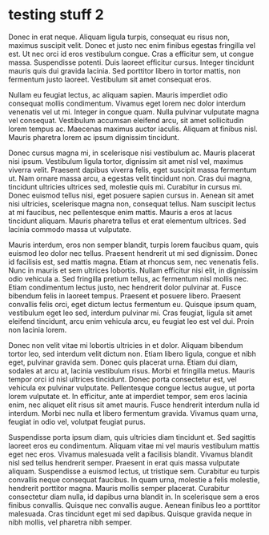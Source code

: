 # testing stuff 2

Donec in erat neque. Aliquam ligula turpis, consequat eu risus non, maximus suscipit velit. Donec et justo nec enim finibus egestas fringilla vel est. Ut nec orci id eros vestibulum congue. Cras a efficitur sem, ut congue massa. Suspendisse potenti. Duis laoreet efficitur cursus. Integer tincidunt mauris quis dui gravida lacinia. Sed porttitor libero in tortor mattis, non fermentum justo laoreet. Vestibulum sit amet consequat eros.

Nullam eu feugiat lectus, ac aliquam sapien. Mauris imperdiet odio consequat mollis condimentum. Vivamus eget lorem nec dolor interdum venenatis vel ut mi. Integer in congue quam. Nulla pulvinar vulputate magna vel consequat. Vestibulum accumsan eleifend arcu, sit amet sollicitudin lorem tempus ac. Maecenas maximus auctor iaculis. Aliquam at finibus nisl. Mauris pharetra lorem ac ipsum dignissim tincidunt.

Donec cursus magna mi, in scelerisque nisi vestibulum ac. Mauris placerat nisi ipsum. Vestibulum ligula tortor, dignissim sit amet nisl vel, maximus viverra velit. Praesent dapibus viverra felis, eget suscipit massa fermentum ut. Nam ornare massa arcu, a egestas velit tincidunt non. Cras dui magna, tincidunt ultricies ultrices sed, molestie quis mi. Curabitur in cursus mi. Donec euismod tellus nisi, eget posuere sapien cursus in. Aenean sit amet nisi ultricies, scelerisque magna non, consequat tellus. Nam suscipit lectus at mi faucibus, nec pellentesque enim mattis. Mauris a eros at lacus tincidunt aliquam. Mauris pharetra tellus et erat elementum ultrices. Sed lacinia commodo massa ut vulputate.

Mauris interdum, eros non semper blandit, turpis lorem faucibus quam, quis euismod leo dolor nec tellus. Praesent hendrerit ut mi sed dignissim. Donec id facilisis est, sed mattis magna. Etiam at rhoncus sem, nec venenatis felis. Nunc in mauris et sem ultrices lobortis. Nullam efficitur nisi elit, in dignissim odio vehicula a. Sed fringilla pretium tellus, ac fermentum nisl mollis nec. Etiam condimentum lectus justo, nec hendrerit dolor pulvinar at. Fusce bibendum felis in laoreet tempus. Praesent et posuere libero. Praesent convallis felis orci, eget dictum lectus fermentum eu. Quisque ipsum quam, vestibulum eget leo sed, interdum pulvinar mi. Cras feugiat, ligula sit amet eleifend tincidunt, arcu enim vehicula arcu, eu feugiat leo est vel dui. Proin non lacinia lorem.

Donec non velit vitae mi lobortis ultricies in et dolor. Aliquam bibendum tortor leo, sed interdum velit dictum non. Etiam libero ligula, congue et nibh eget, pulvinar gravida sem. Donec quis placerat urna. Etiam dui diam, sodales at arcu at, lacinia vestibulum risus. Morbi et fringilla metus. Mauris tempor orci id nisl ultrices tincidunt. Donec porta consectetur est, vel vehicula ex pulvinar vulputate. Pellentesque congue lectus augue, ut porta lorem vulputate et. In efficitur, ante at imperdiet tempor, sem eros lacinia enim, nec aliquet elit risus sit amet mauris. Fusce hendrerit interdum nulla id interdum. Morbi nec nulla et libero fermentum gravida. Vivamus quam urna, feugiat in odio vel, volutpat feugiat purus.

Suspendisse porta ipsum diam, quis ultricies diam tincidunt et. Sed sagittis laoreet eros eu condimentum. Aliquam vitae mi vel mauris vestibulum mattis eget nec eros. Vivamus malesuada velit a facilisis blandit. Vivamus blandit nisl sed tellus hendrerit semper. Praesent in erat quis massa vulputate aliquam. Suspendisse a euismod lectus, ut tristique sem. Curabitur eu turpis convallis neque consequat faucibus. In quam urna, molestie a felis molestie, hendrerit porttitor magna. Mauris mollis semper placerat. Curabitur consectetur diam nulla, id dapibus urna blandit in. In scelerisque sem a eros finibus convallis. Quisque nec convallis augue. Aenean finibus leo a porttitor malesuada. Cras tincidunt eget mi sed dapibus. Quisque gravida neque in nibh mollis, vel pharetra nibh semper.

